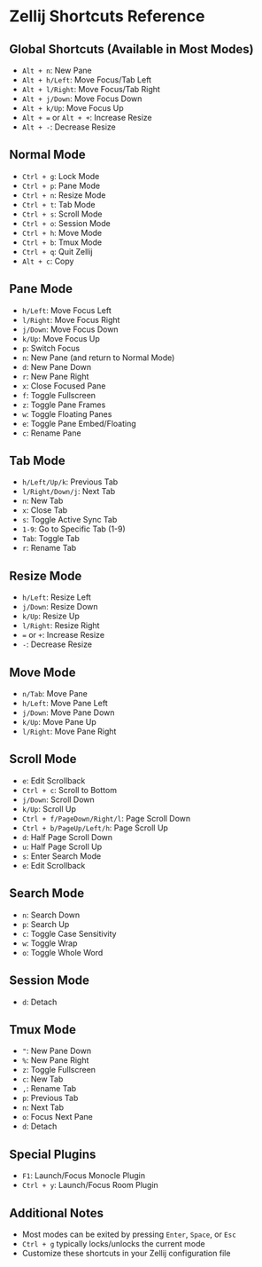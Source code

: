 # Zellij Shortcuts Reference

## Global Shortcuts (Available in Most Modes)
- `Alt + n`: New Pane
- `Alt + h/Left`: Move Focus/Tab Left
- `Alt + l/Right`: Move Focus/Tab Right
- `Alt + j/Down`: Move Focus Down
- `Alt + k/Up`: Move Focus Up
- `Alt + =` or `Alt + +`: Increase Resize
- `Alt + -`: Decrease Resize

## Normal Mode
- `Ctrl + g`: Lock Mode
- `Ctrl + p`: Pane Mode
- `Ctrl + n`: Resize Mode
- `Ctrl + t`: Tab Mode
- `Ctrl + s`: Scroll Mode
- `Ctrl + o`: Session Mode
- `Ctrl + h`: Move Mode
- `Ctrl + b`: Tmux Mode
- `Ctrl + q`: Quit Zellij
- `Alt + c`: Copy

## Pane Mode
- `h/Left`: Move Focus Left
- `l/Right`: Move Focus Right
- `j/Down`: Move Focus Down
- `k/Up`: Move Focus Up
- `p`: Switch Focus
- `n`: New Pane (and return to Normal Mode)
- `d`: New Pane Down
- `r`: New Pane Right
- `x`: Close Focused Pane
- `f`: Toggle Fullscreen
- `z`: Toggle Pane Frames
- `w`: Toggle Floating Panes
- `e`: Toggle Pane Embed/Floating
- `c`: Rename Pane

## Tab Mode
- `h/Left/Up/k`: Previous Tab
- `l/Right/Down/j`: Next Tab
- `n`: New Tab
- `x`: Close Tab
- `s`: Toggle Active Sync Tab
- `1-9`: Go to Specific Tab (1-9)
- `Tab`: Toggle Tab
- `r`: Rename Tab

## Resize Mode
- `h/Left`: Resize Left
- `j/Down`: Resize Down
- `k/Up`: Resize Up
- `l/Right`: Resize Right
- `=` or `+`: Increase Resize
- `-`: Decrease Resize

## Move Mode
- `n/Tab`: Move Pane
- `h/Left`: Move Pane Left
- `j/Down`: Move Pane Down
- `k/Up`: Move Pane Up
- `l/Right`: Move Pane Right

## Scroll Mode
- `e`: Edit Scrollback
- `Ctrl + c`: Scroll to Bottom
- `j/Down`: Scroll Down
- `k/Up`: Scroll Up
- `Ctrl + f/PageDown/Right/l`: Page Scroll Down
- `Ctrl + b/PageUp/Left/h`: Page Scroll Up
- `d`: Half Page Scroll Down
- `u`: Half Page Scroll Up
- `s`: Enter Search Mode
- `e`: Edit Scrollback

## Search Mode
- `n`: Search Down
- `p`: Search Up
- `c`: Toggle Case Sensitivity
- `w`: Toggle Wrap
- `o`: Toggle Whole Word

## Session Mode
- `d`: Detach

## Tmux Mode
- `"`: New Pane Down
- `%`: New Pane Right
- `z`: Toggle Fullscreen
- `c`: New Tab
- `,`: Rename Tab
- `p`: Previous Tab
- `n`: Next Tab
- `o`: Focus Next Pane
- `d`: Detach

## Special Plugins
- `F1`: Launch/Focus Monocle Plugin
- `Ctrl + y`: Launch/Focus Room Plugin

## Additional Notes
- Most modes can be exited by pressing `Enter`, `Space`, or `Esc`
- `Ctrl + g` typically locks/unlocks the current mode
- Customize these shortcuts in your Zellij configuration file

